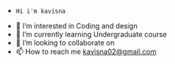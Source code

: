 -     Hi i'm kavisna
- 👀 I’m interested in Coding and design
- 🌱 I’m currently learning Undergraduate course
- 💞️ I’m looking to collaborate on 
- 📫 How to reach me kavisna02@gmail.com

<!---
kavisnask/kavisnask is a ✨ special ✨ repository because its `README.md` (this file) appears on your GitHub profile.
You can click the Preview link to take a look at your changes.
--->
